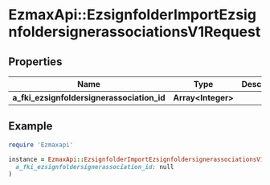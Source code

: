 # EzmaxApi::EzsignfolderImportEzsignfoldersignerassociationsV1Request

## Properties

| Name | Type | Description | Notes |
| ---- | ---- | ----------- | ----- |
| **a_fki_ezsignfoldersignerassociation_id** | **Array&lt;Integer&gt;** |  |  |

## Example

```ruby
require 'Ezmaxapi'

instance = EzmaxApi::EzsignfolderImportEzsignfoldersignerassociationsV1Request.new(
  a_fki_ezsignfoldersignerassociation_id: null
)
```

